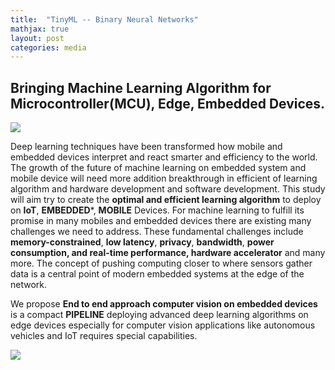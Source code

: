 ```yaml
---
title:  "TinyML -- Binary Neural Networks"
mathjax: true
layout: post
categories: media
---
```

## Bringing Machine Learning Algorithm for Microcontroller(MCU), Edge, Embedded Devices.  

<img src= "https://github.com/Nhiem/tran.github.io/blob/master/tinyml/tinyml_MCU.png?raw=true" />


Deep learning techniques have been transformed how mobile and embedded devices interpret and react smarter and efficiency to the world. The growth of the future of machine learning on embedded system and mobile device will need more addition breakthrough in efficient of learning algorithm and hardware development and software development. 
This study will aim try to create the **optimal and efficient learning algorithm** to deploy on **IoT**, **EMBEDDED***, **MOBILE** Devices. 
For machine learning to fulfill its promise in many mobiles and embedded devices there are existing many challenges we need to address. These fundamental challenges include **memory-constrained**, **low latency**, **privacy**, **bandwidth**, **power consumption, and real-time performance, hardware accelerator** and many more. The concept of pushing computing closer to where sensors gather data is a central point of modern embedded systems at the edge of the network. 

We propose **End to end approach computer vision on embedded devices** is a compact **PIPELINE**  deploying advanced deep learning algorithms on edge devices especially for computer vision applications like autonomous vehicles and IoT requires special capabilities. 

<img src= "https://github.com/Nhiem/tran.github.io/blob/master/tinyml/end_to_end_pipeline_computer_vision.png?raw=true" />
